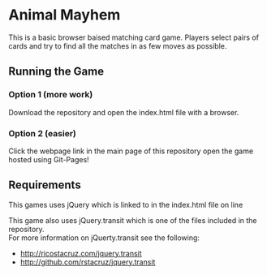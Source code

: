 # Animal Mayhem
This is a basic browser baised matching card game.  Players select pairs of cards and try to find 
all the matches in as few moves as possible.

## Running the Game
### Option 1 (more work)
Download the repository and open the index.html file with a browser.

### Option 2 (easier)
Click the webpage link in the main page of this repository open the game hosted using Git-Pages!

## Requirements
This games uses jQuery which is linked to in the index.html file on line 

This game also uses jQuery.transit which is one of the files included in the repository.  
For more information on jQuerty.transit see the following:
 * http://ricostacruz.com/jquery.transit
 * http://github.com/rstacruz/jquery.transit


